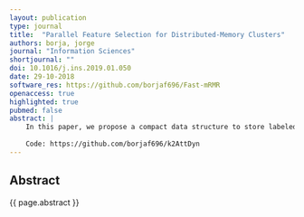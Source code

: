 ```yaml
---
layout: publication
type: journal
title:  "Parallel Feature Selection for Distributed-Memory Clusters"
authors: borja, jorge
journal: "Information Sciences"
shortjournal: ""
doi: 10.1016/j.ins.2019.01.050
date: 29-10-2018
software_res: https://github.com/borjaf696/Fast-mRMR
openaccess: true
highlighted: true
pubmed: false
abstract: |
    In this paper, we propose a compact data structure to store labeled attributed graphs based on the $k^2$-tree, which is a very compact data structure designed to represent a simple directed graph. The idea we propose can be seen as an extension of the $k^2$-tree to support property graphs. In addition to the static approach, we also propose a dynamic version of the storage representation, which allows flexible schemas and insertion or deletion of data. We provide an implementation of a basic set of operations, which can be combined to form complex queries over these graphs with attributes. We evaluate the performance of our proposal with existing graph database systems and prove that our compact attributed graph representation obtains also competitive time results.
    
    Code: https://github.com/borjaf696/k2AttDyn
---
```


## Abstract

{{ page.abstract }}